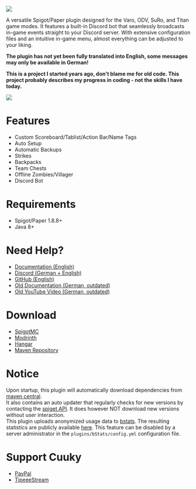 ![](https://i.imgur.com/AnIMIbN.png")
  
A versatile Spigot/Paper plugin designed for the Varo, ODV, SuRo, and Titan game modes. It features a built-in Discord bot that seamlessly broadcasts in-game events straight to your Discord server. With extensive configuration files and an intuitive in-game menu, almost everything can be adjusted to your liking.

**The plugin has not yet been fully translated into English, some messages may only be available in German!**

**This is a project I started years ago, don't blame me for old code.
This project probably describes my progress in coding - not the skills I have today.**

![](https://bstats.org/signatures/bukkit/Varo.svg)

# Features
- Custom Scoreboard/Tablist/Action Bar/Name Tags
- Auto Setup
- Automatic Backups
- Strikes
- Backpacks
- Team Chests
- Offline Zombies/Villager
- Discord Bot

# Requirements
- Spigot/Paper 1.8.8+
- Java 8+

# Need Help?
- [Documentation (English)](https://almighty-satan.github.io/varoplugin-docs/)
- [Discord (German + English)](https://discord.varoplugin.de/)
- [GitHub (English)](https://github.com/CuukyOfficial/VaroPlugin/issues)
- [Old Documentation (German, outdated)](https://docs.varoplugin.de/)
- [Old YouTube Video (German, outdated)](https://www.youtube.com/watch?v=nNsZ7CB1l54) 

# Download
- [SpigotMC](https://varoplugin.de/)
- [Modrinth](https://modrinth.com/plugin/varo)
- [Hangar](https://hangar.papermc.io/VaroPlugin/Varo)
- [Maven Repository](https://repo.varoplugin.de/)

# Notice
Upon startup, this plugin will automatically download dependencies from [maven central](https://repo1.maven.org/maven2/).  
It also contains an auto updater that regularly checks for new versions by contacting the [spiget API](https://spiget.org/). It does however NOT download new versions without user interaction.  
This plugin uploads anonymized usage data to [bstats](https://bstats.org/). The resulting statistics are publicly available [here](https://bstats.org/plugin/bukkit/Varo/6639). This feature can be disabled by a server administrator in the `plugins/bStats/config.yml` configuration file.

# Support Cuuky
- [PayPal](https://www.paypal.me/Cuuky)
- [TipeeeStream](https://www.tipeeestream.com/cuuky/donation)
